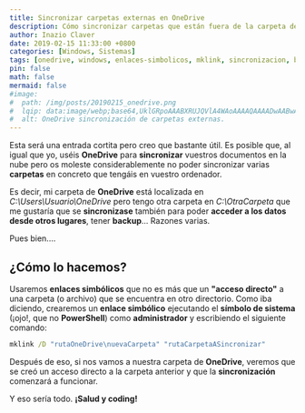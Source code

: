 ```yaml
---
title: Sincronizar carpetas externas en OneDrive
description: Cómo sincronizar carpetas que están fuera de la carpeta de OneDrive usando enlaces simbólicos
author: Inazio Claver
date: 2019-02-15 11:33:00 +0800
categories: [Windows, Sistemas]
tags: [onedrive, windows, enlaces-simbolicos, mklink, sincronizacion, backup]
pin: false
math: false
mermaid: false
#image:
#  path: /img/posts/20190215_onedrive.png
#  lqip: data:image/webp;base64,UklGRpoAAABXRUJQVlA4WAoAAAAQAAAADwAABwAAQUxQSDIAAAARL0AmbZurmr57yyIiqE8oiG0bejIYEQTgqiDA9vqnsUSI6H+oAERp2HZ65qP/VIAWAFZQOCBCAAAA8AEAnQEqEAAIAAVAfCWkAALp8sF8rgRgAP7o9FDvMCkMde9PK7euH5M1m6VWoDXf2FkP3BqV0ZYbO6NA/VLIAAAA
#  alt: OneDrive sincronización de carpetas externas.
---
```


Esta será una entrada cortita pero creo que bastante útil.
Es posible que, al igual que yo, uséis **OneDrive** para **sincronizar** vuestros documentos en la nube pero os moleste considerablemente no poder sincronizar varias **carpetas** en concreto que tengáis en vuestro ordenador.


Es decir, mi carpeta de **OneDrive** está localizada en _C:\Users\Usuario\OneDrive_ pero tengo otra carpeta en _C:\OtraCarpeta_ que me gustaría que se **sincronizase** también para poder **acceder a los datos desde otros lugares**, tener **backup**... Razones varias.

Pues bien....

## ¿Cómo lo hacemos?

Usaremos **enlaces simbólicos** que no es más que un **"acceso directo"** a una carpeta (o archivo) que se encuentra en otro directorio. Como iba diciendo, crearemos un **enlace simbólico** ejecutando el **símbolo de sistema** (¡ojo!, que no **PowerShell**) como **administrador** y escribiendo el siguiente comando:

```cmd
mklink /D "rutaOneDrive\nuevaCarpeta" "rutaCarpetaASincronizar"
```

Después de eso, si nos vamos a nuestra carpeta de **OneDrive**, veremos que se creó un acceso directo a la carpeta anterior y que la **sincronización** comenzará a funcionar.

Y eso sería todo. **¡Salud y coding!**